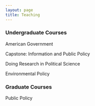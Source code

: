 ```yaml
---
layout: page
title: Teaching
---
```


### Undergraduate Courses

American Government

Capstone: Information and Public Policy

Doing Research in Political Science

Environmental Policy 

### Graduate Courses

Public Policy 
